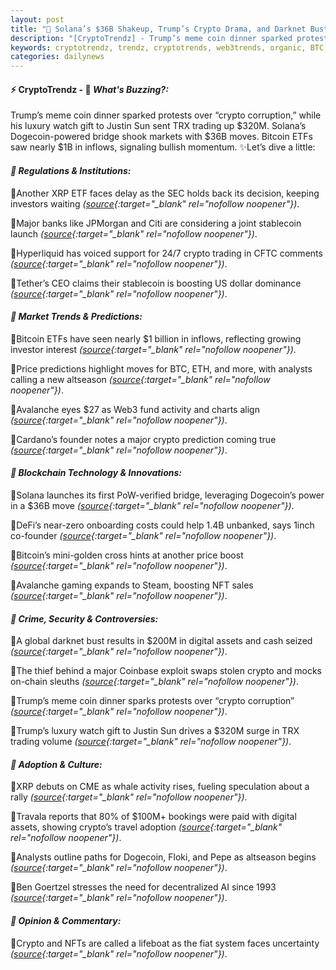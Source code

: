 ```yaml
---
layout: post
title: "🌅 Solana’s $36B Shakeup, Trump’s Crypto Drama, and Darknet Bust Ripple Across Markets Before Bitcoin Inflows Surge"
description: "[CryptoTrendz] - Trump’s meme coin dinner sparked protests over “crypto corruption,” while his luxury watch gift to Justin Sun sent TRX trading up $320M. Solana’s Dogecoin-powered bridge shook markets with $36B moves. Bitcoin ETFs saw nearly $1B in inflows, signaling bullish momentum."
keywords: cryptotrendz, trendz, cryptotrends, web3trends, organic, BTC, XRP, NFT, Trading, CEO, Digital, Bitcoin, SEC, Avalanche, AI, Dogecoin, Crypto, Web3, Stablecoin
categories: dailynews
---
```


#### ⚡ CryptoTrendz - 📌 *What's Buzzing?:*

Trump’s meme coin dinner sparked protests over “crypto corruption,” while his luxury watch gift to Justin Sun sent TRX trading up $320M. Solana’s Dogecoin-powered bridge shook markets with $36B moves. Bitcoin ETFs saw nearly $1B in inflows, signaling bullish momentum. ✨Let’s dive a little:


#### *🔖 Regulations & Institutions:*  

🔹Another XRP ETF faces delay as the SEC holds back its decision, keeping investors waiting *([source](https://s.avyag.com/0yhn){:target="_blank" rel="nofollow noopener"})*.  

🔹Major banks like JPMorgan and Citi are considering a joint stablecoin launch *([source](https://s.avyag.com/0ptx){:target="_blank" rel="nofollow noopener"})*.  

🔹Hyperliquid has voiced support for 24/7 crypto trading in CFTC comments *([source](https://s.avyag.com/q6aj){:target="_blank" rel="nofollow noopener"})*.  

🔹Tether’s CEO claims their stablecoin is boosting US dollar dominance *([source](https://s.avyag.com/8vss){:target="_blank" rel="nofollow noopener"})*.  

#### *🔖 Market Trends & Predictions:*  

🔹Bitcoin ETFs have seen nearly $1 billion in inflows, reflecting growing investor interest *([source](https://s.avyag.com/5irj){:target="_blank" rel="nofollow noopener"})*.  

🔹Price predictions highlight moves for BTC, ETH, and more, with analysts calling a new altseason *([source](https://s.avyag.com/q5fd){:target="_blank" rel="nofollow noopener"})*.  

🔹Avalanche eyes $27 as Web3 fund activity and charts align *([source](https://s.avyag.com/n7bs){:target="_blank" rel="nofollow noopener"})*.  

🔹Cardano’s founder notes a major crypto prediction coming true *([source](https://s.avyag.com/zqs9){:target="_blank" rel="nofollow noopener"})*.  

#### *🔖 Blockchain Technology & Innovations:*  

🔹Solana launches its first PoW-verified bridge, leveraging Dogecoin’s power in a $36B move *([source](https://s.avyag.com/mjdb){:target="_blank" rel="nofollow noopener"})*.  

🔹DeFi’s near-zero onboarding costs could help 1.4B unbanked, says 1inch co-founder *([source](https://s.avyag.com/4j89){:target="_blank" rel="nofollow noopener"})*.  

🔹Bitcoin’s mini-golden cross hints at another price boost *([source](https://s.avyag.com/k3mx){:target="_blank" rel="nofollow noopener"})*.  

🔹Avalanche gaming expands to Steam, boosting NFT sales *([source](https://s.avyag.com/6g37){:target="_blank" rel="nofollow noopener"})*.  

#### *🔖 Crime, Security & Controversies:*  

🔹A global darknet bust results in $200M in digital assets and cash seized *([source](https://s.avyag.com/cnkx){:target="_blank" rel="nofollow noopener"})*.  

🔹The thief behind a major Coinbase exploit swaps stolen crypto and mocks on-chain sleuths *([source](https://s.avyag.com/egzg){:target="_blank" rel="nofollow noopener"})*.  

🔹Trump’s meme coin dinner sparks protests over “crypto corruption” *([source](https://s.avyag.com/kq6m){:target="_blank" rel="nofollow noopener"})*.  

🔹Trump’s luxury watch gift to Justin Sun drives a $320M surge in TRX trading volume *([source](https://s.avyag.com/p0y9){:target="_blank" rel="nofollow noopener"})*.  

#### *🔖 Adoption & Culture:*  

🔹XRP debuts on CME as whale activity rises, fueling speculation about a rally *([source](https://s.avyag.com/qzyj){:target="_blank" rel="nofollow noopener"})*.  

🔹Travala reports that 80% of $100M+ bookings were paid with digital assets, showing crypto’s travel adoption *([source](https://s.avyag.com/2y48){:target="_blank" rel="nofollow noopener"})*.  

🔹Analysts outline paths for Dogecoin, Floki, and Pepe as altseason begins *([source](https://s.avyag.com/6jig){:target="_blank" rel="nofollow noopener"})*.  

🔹Ben Goertzel stresses the need for decentralized AI since 1993 *([source](https://s.avyag.com/ntig){:target="_blank" rel="nofollow noopener"})*.  

#### *🔖 Opinion & Commentary:*  

🔹Crypto and NFTs are called a lifeboat as the fiat system faces uncertainty *([source](https://s.avyag.com/p089){:target="_blank" rel="nofollow noopener"})*.